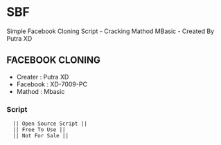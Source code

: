 # SBF
Simple Facebook Cloning Script - Cracking Mathod MBasic - Created By Putra XD

## FACEBOOK CLONING
   - Creater : Putra XD
   - Facebook : XD-7009-PC
   - Mathod : Mbasic

### Script 
      || Open Source Script ||
      || Free To Use ||
      || Not For Sale ||

